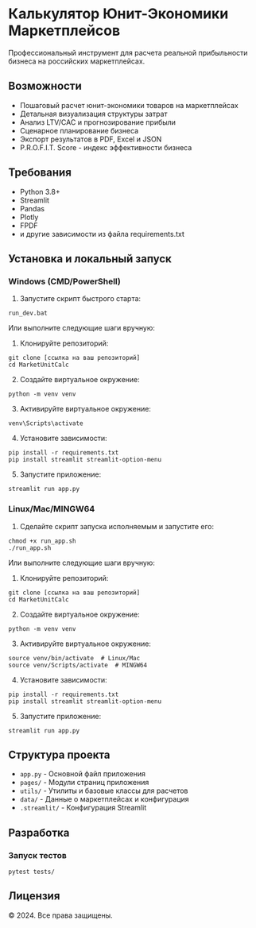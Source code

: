 # Калькулятор Юнит-Экономики Маркетплейсов

Профессиональный инструмент для расчета реальной прибыльности бизнеса на российских маркетплейсах.

## Возможности

- Пошаговый расчет юнит-экономики товаров на маркетплейсах
- Детальная визуализация структуры затрат
- Анализ LTV/CAC и прогнозирование прибыли
- Сценарное планирование бизнеса
- Экспорт результатов в PDF, Excel и JSON
- P.R.O.F.I.T. Score - индекс эффективности бизнеса

## Требования

- Python 3.8+
- Streamlit
- Pandas
- Plotly
- FPDF
- и другие зависимости из файла requirements.txt

## Установка и локальный запуск

### Windows (CMD/PowerShell)

1. Запустите скрипт быстрого старта:
```
run_dev.bat
```

Или выполните следующие шаги вручную:

1. Клонируйте репозиторий:
```
git clone [ссылка на ваш репозиторий]
cd MarketUnitCalc
```

2. Создайте виртуальное окружение:
```
python -m venv venv
```

3. Активируйте виртуальное окружение:
```
venv\Scripts\activate
```

4. Установите зависимости:
```
pip install -r requirements.txt
pip install streamlit streamlit-option-menu
```

5. Запустите приложение:
```
streamlit run app.py
```

### Linux/Mac/MINGW64

1. Сделайте скрипт запуска исполняемым и запустите его:
```
chmod +x run_app.sh
./run_app.sh
```

Или выполните следующие шаги вручную:

1. Клонируйте репозиторий:
```
git clone [ссылка на ваш репозиторий]
cd MarketUnitCalc
```

2. Создайте виртуальное окружение:
```
python -m venv venv
```

3. Активируйте виртуальное окружение:
```
source venv/bin/activate  # Linux/Mac
source venv/Scripts/activate  # MINGW64
```

4. Установите зависимости:
```
pip install -r requirements.txt
pip install streamlit streamlit-option-menu
```

5. Запустите приложение:
```
streamlit run app.py
```

## Структура проекта

- `app.py` - Основной файл приложения
- `pages/` - Модули страниц приложения
- `utils/` - Утилиты и базовые классы для расчетов
- `data/` - Данные о маркетплейсах и конфигурация
- `.streamlit/` - Конфигурация Streamlit

## Разработка

### Запуск тестов
```
pytest tests/
```

## Лицензия

© 2024. Все права защищены. 